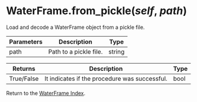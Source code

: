 # WaterFrame.from_pickle(*self*, *path*)

Load and decode a WaterFrame object from a pickle file.

Parameters | Description | Type
--- | --- | ---
path | Path to a pickle file. | string

Returns | Description | Type
--- | --- | ---
True/False | It indicates if the procedure was successful. | bool

Return to the [WaterFrame Index](index_waterframe.md).
